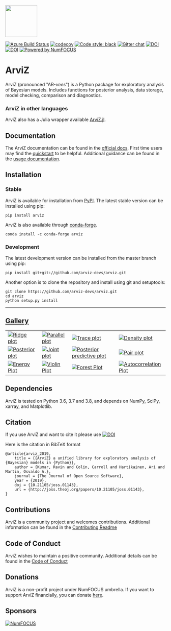 <img src="https://arviz-devs.github.io/arviz/_static/logo.png" height=100></img>

[![Azure Build Status](https://dev.azure.com/ArviZ/ArviZ/_apis/build/status/arviz-devs.arviz?branchName=master)](https://dev.azure.com/ArviZ/ArviZ/_build/latest?definitionId=1&branchName=master)
[![codecov](https://codecov.io/gh/arviz-devs/arviz/branch/master/graph/badge.svg)](https://codecov.io/gh/arviz-devs/arviz)
[![Code style: black](https://img.shields.io/badge/code%20style-black-000000.svg)](https://github.com/ambv/black)
[![Gitter chat](https://badges.gitter.im/gitterHQ/gitter.png)](https://gitter.im/arviz-devs/community)
[![DOI](http://joss.theoj.org/papers/10.21105/joss.01143/status.svg)](https://doi.org/10.21105/joss.01143) [![DOI](https://zenodo.org/badge/DOI/10.5281/zenodo.2540945.svg)](https://doi.org/10.5281/zenodo.2540945)
[![Powered by NumFOCUS](https://img.shields.io/badge/powered%20by-NumFOCUS-orange.svg?style=flat&colorA=E1523D&colorB=007D8A)](https://numfocus.org)
# ArviZ

ArviZ (pronounced "AR-_vees_") is a Python package for exploratory analysis of Bayesian models.
Includes functions for posterior analysis, data storage, model checking, comparison and diagnostics.

### ArviZ in other languages
ArviZ also has a Julia wrapper available [ArviZ.jl](https://arviz-devs.github.io/ArviZ.jl/stable/).

## Documentation

The ArviZ documentation can be found in the [official docs](https://arviz-devs.github.io/arviz/index.html).
First time users may find the [quickstart](https://arviz-devs.github.io/arviz/notebooks/Introduction.html)
to be helpful. Additional guidance can be found in the
[usage documentation](https://arviz-devs.github.io/arviz/usage.html).


## Installation

### Stable
ArviZ is available for installation from [PyPI](https://pypi.org/project/arviz/).
The latest stable version can be installed using pip:

```
pip install arviz
```

ArviZ is also available through [conda-forge](https://anaconda.org/conda-forge/arviz).

```
conda install -c conda-forge arviz
```

### Development
The latest development version can be installed from the master branch using pip:

```
pip install git+git://github.com/arviz-devs/arviz.git
```

Another option is to clone the repository and install using git and setuptools:

```
git clone https://github.com/arviz-devs/arviz.git
cd arviz
python setup.py install
```

-------------------------------------------------------------------------------
## [Gallery](https://arviz-devs.github.io/arviz/examples/index.html)

<p>
<table>
<tr>

  <td>
  <a href="https://arviz-devs.github.io/arviz/examples/matplotlib/mpl_plot_forest_ridge.html">
  <img alt="Ridge plot"
  src="https://arviz-devs.github.io/arviz/_static/mpl_plot_forest_ridge_thumb.png" />
  </a>
  </td>

  <td>
  <a href="https://arviz-devs.github.io/arviz/examples/matplotlib/mpl_plot_parallel.html">
  <img alt="Parallel plot"
  src="https://arviz-devs.github.io/arviz/_static/mpl_plot_parallel_thumb.png" />
  </a>
  </td>

  <td>
  <a href="https://arviz-devs.github.io/arviz/examples/matplotlib/mpl_plot_trace.html">
  <img alt="Trace plot"
  src="https://arviz-devs.github.io/arviz/_static/mpl_plot_trace_thumb.png" />
  </a>
  </td>

  <td>
  <a href="https://arviz-devs.github.io/arviz/examples/matplotlib/mpl_plot_density.html">
  <img alt="Density plot"
  src="https://arviz-devs.github.io/arviz/_static/mpl_plot_density_thumb.png" />
  </a>
  </td>

  </tr>
  <tr>

  <td>
  <a href="https://arviz-devs.github.io/arviz/examples/matplotlib/mpl_plot_posterior.html">
  <img alt="Posterior plot"
  src="https://arviz-devs.github.io/arviz/_static/mpl_plot_posterior_thumb.png" />
  </a>
  </td>

  <td>
  <a href="https://arviz-devs.github.io/arviz/examples/matplotlib/mpl_plot_joint.html">
  <img alt="Joint plot"
  src="https://arviz-devs.github.io/arviz/_static/mpl_plot_joint_thumb.png" />
  </a>
  </td>

  <td>
  <a href="https://arviz-devs.github.io/arviz/examples/matplotlib/mpl_plot_ppc.html">
  <img alt="Posterior predictive plot"
  src="https://arviz-devs.github.io/arviz/_static/mpl_plot_ppc_thumb.png" />
  </a>
  </td>

  <td>
  <a href="https://arviz-devs.github.io/arviz/examples/matplotlib/mpl_plot_pair.html">
  <img alt="Pair plot"
  src="https://arviz-devs.github.io/arviz/_static/mpl_plot_pair_thumb.png" />
  </a>
  </td>

  </tr>
  <tr>

  <td>
  <a href="https://arviz-devs.github.io/arviz/examples/matplotlib/mpl_plot_energy.html">
  <img alt="Energy Plot"
  src="https://arviz-devs.github.io/arviz/_static/mpl_plot_energy_thumb.png" />
  </a>
  </td>

  <td>
  <a href="https://arviz-devs.github.io/arviz/examples/matplotlib/mpl_plot_violin.html">
  <img alt="Violin Plot"
  src="https://arviz-devs.github.io/arviz/_static/mpl_plot_violin_thumb.png" />
  </a>
  </td>

  <td>
  <a href="https://arviz-devs.github.io/arviz/examples/matplotlib/mpl_plot_forest.html">
  <img alt="Forest Plot"
  src="https://arviz-devs.github.io/arviz/_static/mpl_plot_forest_thumb.png" />
  </a>
  </td>

  <td>
  <a href="https://arviz-devs.github.io/arviz/examples/matplotlib/mpl_plot_autocorr.html">
  <img alt="Autocorrelation Plot"
  src="https://arviz-devs.github.io/arviz/_static/mpl_plot_autocorr_thumb.png" />
  </a>
  </td>

</tr>
</table>

## Dependencies

ArviZ is tested on Python 3.6, 3.7 and 3.8, and depends on NumPy, SciPy, xarray, and Matplotlib.


## Citation


If you use ArviZ and want to cite it please use [![DOI](http://joss.theoj.org/papers/10.21105/joss.01143/status.svg)](https://doi.org/10.21105/joss.01143)

Here is the citation in BibTeX format

```
@article{arviz_2019,
	title = {{ArviZ} a unified library for exploratory analysis of {Bayesian} models in {Python}},
	author = {Kumar, Ravin and Colin, Carroll and Hartikainen, Ari and Martin, Osvaldo A.},
	journal = {The Journal of Open Source Software},
	year = {2019},
	doi = {10.21105/joss.01143},
	url = {http://joss.theoj.org/papers/10.21105/joss.01143},
}
```


## Contributions
ArviZ is a community project and welcomes contributions.
Additional information can be found in the [Contributing Readme](https://github.com/arviz-devs/arviz/blob/master/CONTRIBUTING.md)


## Code of Conduct
ArviZ wishes to maintain a positive community. Additional details
can be found in the [Code of Conduct](https://github.com/arviz-devs/arviz/blob/master/CODE_OF_CONDUCT.md)

## Donations
ArviZ is a non-profit project under NumFOCUS umbrella. If you want to support ArviZ financially, you can donate [here](https://numfocus.salsalabs.org/donate-to-arviz).

## Sponsors
[![NumFOCUS](https://i0.wp.com/numfocus.org/wp-content/uploads/2019/06/AffiliatedProject.png)](https://numfocus.org)
